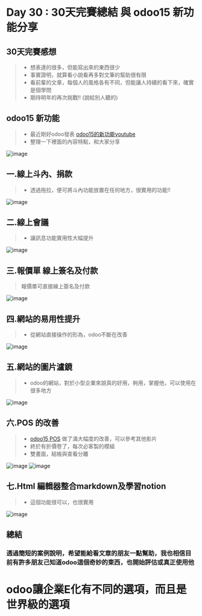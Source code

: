 # Day 30 : 30天完賽總結 與 odoo15 新功能分享

## 30天完賽感想
>- 想表達的很多，但能寫出來的東西很少
>- 事實證明，就算看小說看再多對文筆的幫助很有限
>- 看前輩的文章，每個人的風格各有不同，但能讓人持續的看下來，確實是個學問
>- 期待明年的再次挑戰!! (說給別人聽的)

## odoo15 新功能
>- 最近剛好odoo發表 [odoo15的新功能youtube](https://www.youtube.com/watch?v=dBgScD0DfsI)
>- 整理一下裡面的內容特點，和大家分享

![image](https://user-images.githubusercontent.com/1887931/136885710-8501401e-4ece-4779-9e69-9f08a291d6c1.png)
## 一.線上斗內、捐款
>- 透過拖拉，便可將斗內功能放置在任何地方，很實用的功能!!

![image](https://user-images.githubusercontent.com/1887931/136885986-cb59cafc-e811-47ea-bbff-e442a50dc958.png)
## 二.線上會議
>- 讓訊息功能實用性大幅提升

![image](https://user-images.githubusercontent.com/1887931/136886191-e75d0460-31c7-4251-b1a4-83f22cfc4072.png)
## 三.報價單 線上簽名及付款
>報價單可直接線上簽名及付款 

![image](https://user-images.githubusercontent.com/1887931/136886395-230d9806-1097-45e1-8c1d-353ccf3d817f.png)
## 四.網站的易用性提升
>- 從網站直接操作的形為，odoo不斷在改善

![image](https://user-images.githubusercontent.com/1887931/136887193-c0d1c32a-fd2c-44b6-84c8-da2ffb3b77d6.png)
## 五.網站的圖片瀘鏡
>- odoo的網站，對於小型企業來說真的好用，夠用，掌握他，可以使用在很多地方

![image](https://user-images.githubusercontent.com/1887931/136886833-1a35f8a4-4770-40d9-a652-bc901f0c4801.png)

## 六.POS 的改善
>- [odoo15 POS](https://www.youtube.com/watch?v=ow9kER5T-KQ) 做了滿大幅度的改善，可以參考其他影片
>- 終於有折價卷了，每次必客製的模組
>- 雙畫面，結帳與查看分離

![image](https://user-images.githubusercontent.com/1887931/136887349-1b54b0b6-9250-43e1-afdd-df78cbbc3c58.png)
![image](https://user-images.githubusercontent.com/1887931/136887678-5d9c02cd-e5eb-4b43-a32b-404c3d9b9e39.png)

## 七.Html 編輯器整合markdown及學習notion
>- 這個功能很可以，也很實用

![image](https://user-images.githubusercontent.com/1887931/136887926-dfec8110-3cc1-4b56-bfcf-2de46868ad4f.png)

## 總結
### 透過簡短的案例說明，希望能給看文章的朋友一點幫助，我也相信目前有許多朋友己知道odoo這個奇妙的東西，也開始評估或真正使用他

# odoo讓企業E化有不同的選項，而且是世界級的選項